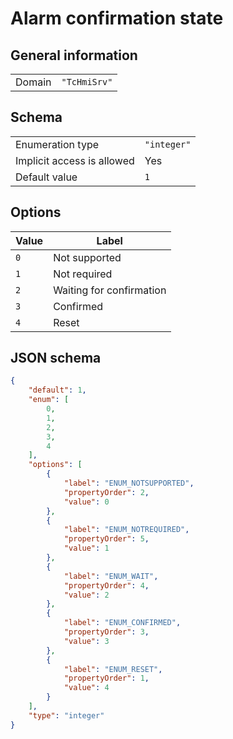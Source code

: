 # Alarm confirmation state

## General information

|  |  |
| - | - |
| Domain | `"TcHmiSrv"` |

## Schema

|  |  |
| - | - |
| Enumeration type | `"integer"` |
| Implicit access is allowed | Yes |
| Default value | `1` |

## Options

| Value | Label |
| ----- | ----- |
| `0` | Not supported |
| `1` | Not required |
| `2` | Waiting for confirmation |
| `3` | Confirmed |
| `4` | Reset |

## JSON schema

```json
{
    "default": 1,
    "enum": [
        0,
        1,
        2,
        3,
        4
    ],
    "options": [
        {
            "label": "ENUM_NOTSUPPORTED",
            "propertyOrder": 2,
            "value": 0
        },
        {
            "label": "ENUM_NOTREQUIRED",
            "propertyOrder": 5,
            "value": 1
        },
        {
            "label": "ENUM_WAIT",
            "propertyOrder": 4,
            "value": 2
        },
        {
            "label": "ENUM_CONFIRMED",
            "propertyOrder": 3,
            "value": 3
        },
        {
            "label": "ENUM_RESET",
            "propertyOrder": 1,
            "value": 4
        }
    ],
    "type": "integer"
}
```
